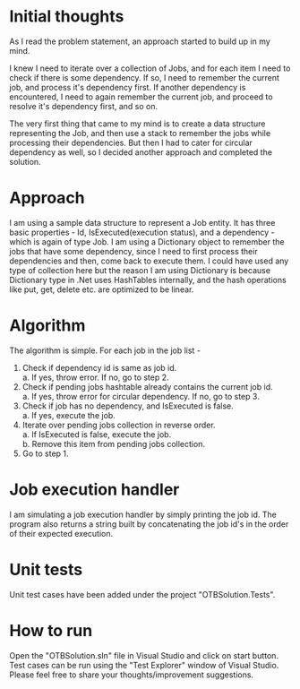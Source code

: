 # Initial thoughts

As I read the problem statement, an approach started to build up in my mind.

I knew I need to iterate over a collection of Jobs, and for each item I need to check if there is some dependency. If so, I need to remember the current job, and process it's dependency first. If another dependency is encountered, I need to again remember the current job, and proceed to resolve it's dependency first, and so on.

The very first thing that came to my mind is to create a data structure representing the Job, and then use a stack to remember the jobs while processing their dependencies. But then I had to cater for circular dependency as well, so I decided another approach and completed the solution.

# Approach

I am using a sample data structure to represent a Job entity. It has three basic properties - Id, IsExecuted(execution status), and a dependency - which is again of type Job. I am using a Dictionary object to remember the jobs that have some dependency, since I need to first process their dependencies and then, come back to execute them. I could have used any type of collection here but the reason I am using Dictionary is because Dictionary type in .Net uses HashTables internally, and the hash operations like put, get, delete etc. are optimized to be linear.

# Algorithm

The algorithm is simple. For each job in the job list - 
1. Check if dependency id is same as job id. </br>
  a. If yes, throw error. If no, go to step 2.
2. Check if pending jobs hashtable already contains the current job id. </br>
  a. If yes, throw error for circular dependency. If no, go to step 3.
3. Check if job has no dependency, and IsExecuted is false. </br>
  a. If yes, execute the job.
4. Iterate over pending jobs collection in reverse order. </br>
  a. If IsExecuted is false, execute the job. </br>
  b. Remove this item from pending jobs collection.
5. Go to step 1.

# Job execution handler

I am simulating a job execution handler by simply printing the job id. The program also returns a string built by concatenating the job id's in the order of their expected execution.

# Unit tests

Unit test cases have been added under the project "OTBSolution.Tests".

# How to run

Open the "OTBSolution.sln" file in Visual Studio and click on start button. Test cases can be run using the "Test Explorer" window of Visual Studio. Please feel free to share your thoughts/improvement suggestions.

